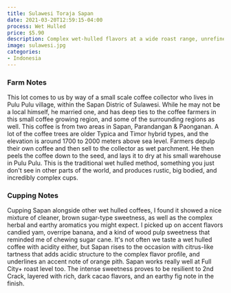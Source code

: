 ```yaml
---
title: Sulawesi Toraja Sapan
date: 2021-03-20T12:59:15-04:00
process: Wet Hulled
price: $5.90
description: Complex wet-hulled flavors at a wide roast range, unrefined sweetness, herbal aroma, hints of candied yam, overripe banana, citrus pith, woody sugar cane stalk, layers of cacao and rustic fig. City to Full City+.
image: sulawesi.jpg
categories: 
- Indonesia
---
```

### Farm Notes ##
This lot comes to us by way of a small scale coffee collector who lives in Pulu Pulu village, within the Sapan Distric of Sulawesi. While he may not be a local himself, he married one, and has deep ties to the coffee farmers in this small coffee growing region, and some of the surrounding regions as well. This coffee is from two areas in Sapan, Parandangan & Paonganan. A lot of the coffee trees are older Typica and Timor hybrid types, and the elevation is around 1700 to 2000 meters above sea level. Farmers depulp their own coffee and then sell to the collector as wet parchment. He then peels the coffee down to the seed, and lays it to dry at his small warehouse in Pulu Pulu. This is the traditional wet hulled method, something you just don't see in other parts of the world, and produces rustic, big bodied, and incredibly complex cups.

### Cupping Notes ##
Cupping Sapan alongside other wet hulled coffees, I found it showed a nice mixture of cleaner, brown sugar-type sweetness, as well as the complex herbal and earthy aromatics you might expect. I picked up on accent flavors candied yam, overripe banana, and a kind of wood pulp sweetness that reminded me of chewing sugar cane. It's not often we taste a wet hulled coffee with acidity either, but Sapan rises to the occasion with citrus-like tartness that adds acidic structure to the complex flavor profile, and underlines an accent note of orange pith. Sapan works really well at Full City+ roast level too. The intense sweetness proves to be resilient to 2nd Crack, layered with rich, dark cacao flavors, and an earthy fig note in the finish.
